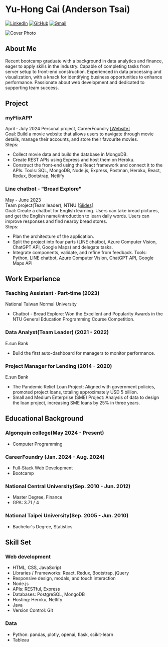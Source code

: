 # Yu-Hong Cai (Anderson Tsai)

[![LinkedIn](https://img.shields.io/badge/LinkedIn-YuHong_Cai-blue?style=flat-square&logo=LinkedIn)](https://www.linkedin.com/in/yuhongcai/)
[![GitHub](https://img.shields.io/badge/GitHub-AndersonTsai-green?style=flat-square&logo=GitHub)](https://github.com/AndersonTsaiTW)
[![Gmail](https://img.shields.io/badge/Gmail-AndersonTsaiTW@gmail.com-purple?style=flat-square&logo=#4285F4)](mailto:AndersonTsaiTW@gmail.com)


![Cover Photo](https://github.com/user-attachments/assets/dd4578e4-9527-45f3-a27b-ec18ba967824)

## About Me

Recent bootcamp graduate with a background in data analytics and finance, eager to apply skills in the industry. Capable of completing tasks from server setup to front-end construction. Experienced in data processing and visualization, with a knack for identifying business opportunities to enhance performance. Passionate about web development and dedicated to supporting team success.

## Project

### myFlixAPP  
April - July 2024
Personal project, CareerFoundry  [[Website]](https://andersoncfmyfilx.netlify.app/login)  
Goal: Build a movie website that allows users to navigate through movie details, manage their accounts, and store their favourite movies.  
Steps:  
- Collect movie data and build the database in MongoDB.
- Create REST APIs using Express and host them on Heroku.
- Construct the front-end using the React framework and connect it to the APIs.
Tools: SQL, MongoDB, Node.js, Express, Postman, Heroku, React, Redux, Bootstrap, Netlify

### Line chatbot - "Bread Explore"
May - June 2023  
Team project(Team leader), NTNU [[Slides]](https://1drv.ms/p/s!Aq0-xPRUaugCoB7fOCo0nlzNlvs4?e=aVvh8D)  
Goal: Create a chatbot for English learning. Users can take bread pictures, and get the English name/introduction to learn daily words. Users can improve responses and find nearby bread stores.  
Steps:  
- Plan the architecture of the application.
- Split the project into four parts (LINE chatbot, Azure Computer Vision, ChatGPT API, Google Maps) and delegate tasks.
- Integrate components, validate, and refine from feedback.
Tools: Python, LINE chatbot, Azure Computer Vision, ChatGPT API, Google Maps API

## Work Experience
### Teaching Assistant  · Part-time (2023)
National Taiwan Normal University
* Chatbot - Bread Explore: Won the Excellent and Popularity Awards in the NTU General Education Programming Course Competition.

### Data Analyst(Team Leader) (2021 - 2022)
E.sun Bank
* Build the first auto-dashboard for managers to monitor performance.

### Project Manager for Lending (2014 - 2020)
E.sun Bank
* The Pandemic Relief Loan Project: Aligned with government policies, promoted project loans, totaling approximately USD 5 billion.
* Small and Medium Enterprise (SME) Project: Analysis of data to design the loan project, increasing SME loans by 25% in three years.

## Educational Background

### Algonquin college(May 2024 - Present)
* Computer Programming
### CareerFoundry (Jan. 2024 - Aug. 2024)
* Full-Stack Web Development
* Bootcamp
### National Central University(Sep. 2010 - Jun. 2012)
* Master Degree, Finance
* GPA: 3.71 / 4
### National Taipei University(Sep. 2005 - Jun. 2010)
* Bachelor's Degree, Statistics

## Skill Set
### Web development
* HTML, CSS, JavaScript
* Libraries / Frameworks: React, Redux, Bootstrap, jQuery
* Responsive design, modals, and touch interaction
* Node.js
* APIs: RESTful, Express
* Databases: PostgreSQL, MongoDB
* Hosting: Heroku, Netlify
* Java
* Version Control: Git
### Data
* Python: pandas, plotly, openai, flask, scikit-learn
* Tableau
